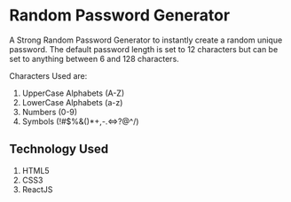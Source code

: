 # Random Password Generator
A Strong Random Password Generator to instantly create a random unique password. The default password length is set to 12 characters but can be set to anything between 6 and 128 characters.

Characters Used are:
1. UpperCase Alphabets (A-Z)
2. LowerCase Alphabets (a-z)
3. Numbers (0-9)
4. Symbols (!#$%&()*+,-.<=>?@^/)

## Technology Used

1. HTML5
2. CSS3
3. ReactJS
